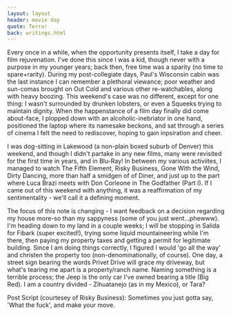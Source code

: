 ```yaml
---
layout: layout
header: movie day
quote: Terra!
back: writings.html
---
```


Every once in a while, when the opportunity presents itself, I take a day for film rejuvenation. I've done this since I was a kid, though never with a purpose in my younger years; back then, free time was a sparity (no time to spare+rarity). During my post-collegiate days, Paul's Wisconsin cabin was the last instance I can remember a plethoral viewance; poor weather and sun-comas brought on Out Cold and various other re-watchables, along with heavy boozing. This weekend's case was no different, except for one thing: I wasn't surrounded by drunken lobsters, or even a Squeeks trying to maintain dignity. When the happenstance of a film day finally did come about-face, I plopped down with an alcoholic-inebriator in one hand, positioned the laptop where its namesake beckons, and sat through a series of cinema I felt the need to rediscover, hoping to gain inpsiration and cheer.

I was dog-sitting in Lakewood (a non-plain boxed suburb of Denver) this weekend, and though I didn't partake in any new films, many were revisited for the first time in years, and in Blu-Ray! In between my various activiites, I managed to watch The Fifth Element, Risky Business, Gone With the Wind, Dirty Dancing, more than half a smidgen of of Diner, and just up to the part where Luca Brazi meets with Don Corleone in The Godfather (Part I). If I came out of this weekend with anything, it was a reaffirmation of my sentimentality - we'll call it a defining moment.

The focus of this note is changing - I want feedback on a decision regarding my house more-so than my sappyness (some of you just went...phewww). I'm heading down to my land in a couple weeks; I will be stopping in Salida for Fibark (super excited!), trying some liquid mountaineering while I'm there, then paying my property taxes and getting a permit for legitimate building. Since I am doing things correctly, I figured I would 'go all the way' and christen the property too (non-denominationally, of course). One day, a street sign bearing the words Privet Drive will grace my driveway, but what's tearing me apart is a property/ranch name. Naming something is a terrible process; the Jeep is the only car I've owned bearing a title (Big Red). I am a country divided - Zihuatanejo (as in my Mexico), or Tara?

Post Script (courtesey of Risky Business): Sometimes you just gotta say, 'What the fuck', and make your move.